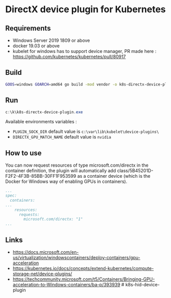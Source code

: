 # DirectX device plugin for Kubernetes

## Requirements

- Windows Server 2019 1809 or above
- docker 19.03 or above
- kubelet for windows has to support device manager, PR made here : https://github.com/kubernetes/kubernetes/pull/80917

## Build

```bash
GOOS=windows GOARCH=amd64 go build -mod vendor -o k8s-directx-device-plugin.exe cmd/k8s-device-plugin/main.go
```

## Run

```powershell
c:\k\k8s-directx-device-plugin.exe
```

Available environments variables :
- `PLUGIN_SOCK_DIR`  default value is `c:\var\lib\kubelet\device-plugins\`
- `DIRECTX_GPU_MATCH_NAME` default value is `nvidia`

## How to use

You can now request resources of type microsoft.com/directx in the container definition, the plugin will automatically add class/5B45201D-F2F2-4F3B-85BB-30FF1F953599 as a container device (which is the Docker for Windows way of enabling GPUs in containers).

```yaml
...
spec:
  containers:
...
    resources:
      requests:
        microsoft.com/directx: "1"
...
```

## Links

- https://docs.microsoft.com/en-us/virtualization/windowscontainers/deploy-containers/gpu-acceleration
- https://kubernetes.io/docs/concepts/extend-kubernetes/compute-storage-net/device-plugins/
- https://techcommunity.microsoft.com/t5/Containers/Bringing-GPU-acceleration-to-Windows-containers/ba-p/393939
#   k 8 s - h i d - d e v i c e - p l u g i n  
 
